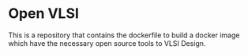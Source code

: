 # Open VLSI

This is a repository that contains the dockerfile to build a docker image which have the necessary open source tools to VLSI Design.
